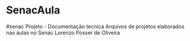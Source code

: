 # SenacAula
#senac Projeto - Documentação tecnica Arquivos de projetos elaborados nas aulas no Senac Lorenzo Posser de Oliveira
